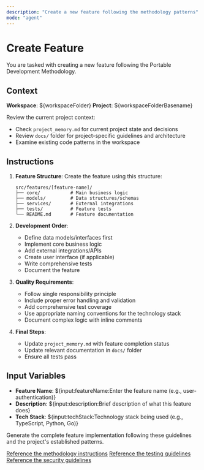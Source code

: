 ```yaml
---
description: "Create a new feature following the methodology patterns"
mode: "agent"
---
```


# Create Feature

You are tasked with creating a new feature following the Portable Development Methodology.

## Context

**Workspace**: ${workspaceFolder}
**Project**: ${workspaceFolderBasename}

Review the current project context:
- Check `project_memory.md` for current project state and decisions
- Review `docs/` folder for project-specific guidelines and architecture
- Examine existing code patterns in the workspace

## Instructions

1. **Feature Structure**: Create the feature using this structure:
   ```
   src/features/[feature-name]/
   ├── core/           # Main business logic
   ├── models/         # Data structures/schemas
   ├── services/       # External integrations
   ├── tests/          # Feature tests
   └── README.md       # Feature documentation
   ```

2. **Development Order**:
   - Define data models/interfaces first
   - Implement core business logic
   - Add external integrations/APIs
   - Create user interface (if applicable)
   - Write comprehensive tests
   - Document the feature

3. **Quality Requirements**:
   - Follow single responsibility principle
   - Include proper error handling and validation
   - Add comprehensive test coverage
   - Use appropriate naming conventions for the technology stack
   - Document complex logic with inline comments

4. **Final Steps**:
   - Update `project_memory.md` with feature completion status
   - Update relevant documentation in `docs/` folder
   - Ensure all tests pass

## Input Variables
- **Feature Name**: ${input:featureName:Enter the feature name (e.g., user-authentication)}
- **Description**: ${input:description:Brief description of what this feature does}
- **Tech Stack**: ${input:techStack:Technology stack being used (e.g., TypeScript, Python, Go)}

Generate the complete feature implementation following these guidelines and the project's established patterns.

[Reference the methodology instructions](.github/instructions/methodology.instructions.md)
[Reference the testing guidelines](.github/instructions/testing.instructions.md)
[Reference the security guidelines](.github/instructions/security.instructions.md)